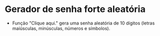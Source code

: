 # Gerador de senha forte aleatória

- Função "Clique aqui." gera uma senha aleatória de 10 dígitos (letras maiúsculas, minúsculas, números e símbolos).